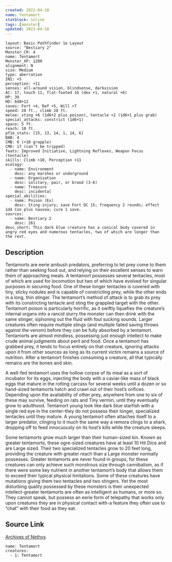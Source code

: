 ```yaml
---
created: 2023-04-28
name: Tentamort
statblock: inline
tags: [monster]
updated: 2023-04-28
---
```

```statblock
layout: Basic Pathfinder 1e Layout
source: "Bestiary 2"
Monster_CR: 4
name: Tentamort
Monster_XP: 1200
alignment: N
size: Medium
type: aberration
INI: +5
perception: +11
senses: all-around vision, blindsense, darkvision
AC: 17, touch 11, flat-footed 16 (dex +1, natural +6)
HP: 39
HD: 6d8+12
saves: Fort +4, Ref +5, Will +7
speed: 20 ft., climb 20 ft.
melee: sting +6 (1d6+2 plus poison), tentacle +2 (1d6+1 plus grab)
special_attacks: constrict (1d6+1)
space: 5 ft.
reach: 10 ft.
pf1e_stats: [15, 13, 14, 1, 14, 6]
BAB: 4
CMB: 6 (+10 grapple)
CMD: 17 (can’t be tripped)
feats: Improved Initiative, Lightning Reflexes, Weapon Focus (tentacle)
skills: Climb +10, Perception +11
ecology:
  - name: Environment
    desc: any marshes or underground
  - name: Organisation
    desc: solitary, pair, or brood (3-6)
  - name: Treasure
    desc: incidental
special_abilities:
  - name: Poison (Ex)
    desc: Sting-injury; save Fort DC 15; frequency 2 rounds; effect 1d4 Con plus nausea; cure 1 save.
sources:
  - name: Bestiary 2
    desc: 261
desc_short: This dark blue creature has a conical body covered in angry red eyes and numerous tentacles, two of which are longer than the rest.
```
## Description
Tentamorts are eerie ambush predators, preferring to let prey come to them rather than seeking food out, and relying on their excellent senses to warn them of approaching meals. A tentamort possesses several tentacles, most of which are used for locomotion but two of which have evolved for singular purposes in securing food. One of these longer tentacles is covered with tiny, sticky nodules and is capable of constricting prey, while the other ends in a long, thin stinger. The tentamort’s method of attack is to grab its prey with its constricting tentacle and sting the grappled target with the other. Tentamort poison is particularly horrific, as it swiftly liquefies the creature’s internal organs into a rancid slurry the monster can then drink with the same stinger, siphoning out the fluid with foul sucking sounds. Larger creatures often require multiple stings (and multiple failed saving throws against the venom) before they can be fully absorbed by a tentamort. Tentamorts are almost mindless, possessing just enough intellect to make crude animal judgments about peril and food. Once a tentamort has grabbed prey, it tends to focus entirely on that creature, ignoring attacks upon it from other sources as long as its current victim remains a source of nutrition. After a tentamort finishes consuming a creature, all that typically remains are the bones and skin.

A well-fed tentamort uses the hollow corpse of its meal as a sort of incubator for its eggs, injecting the body with a caviar-like mass of black eggs that mature in the rotting carcass for several weeks until a dozen or so hand-sized tentamorts hatch and crawl out of their host’s orifices. Depending upon the availability of other prey, anywhere from one to six of these may survive, feeding on rats and Tiny vermin, until they eventually grow to adulthood. Tentamort young look like dark blue starfish with a single red eye in the center-they do not possess their longer, specialized tentacles until they mature. A young tentamort often attaches itself to a larger predator, clinging to it much the same way a remora clings to a shark, dropping off to feed innocuously on its host’s kills while the creature sleeps.

Some tentamorts grow much larger than their human-sized kin. Known as greater tentamorts, these ogre-sized creatures have at least 10 Hit Dice and are Large sized. Their two specialized tentacles grow to 20 feet long, providing the creature with greater reach than a Large monster normally possesses. Greater tentamorts are never found in groups, for these creatures can only achieve such monstrous size through cannibalism, as if there were some key nutrient in another tentamort’s body that allows them to exceed their typical physical limitations. Some of these creatures have mutations giving them two tentacles and two stingers. Yet the most disturbing quality possessed by these monsters is their unexpected intellect-greater tentamorts are often as intelligent as humans, or more so. They cannot speak, but possess an eerie form of telepathy that works only upon creatures they are in physical contact with-a feature they often use to “chat” with their food as they eat.
## Source Link
[Archives of Nethys](https://aonprd.com/MonsterDisplay.aspx?ItemName=Tentamort)
```encounter-table
name: Tentamort
creatures:
  - 1: Tentamort
```
